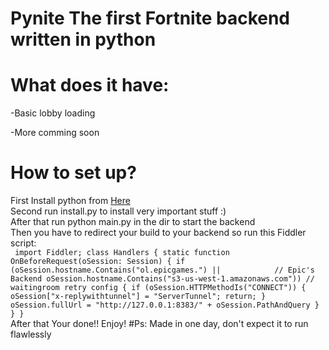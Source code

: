 # Pynite The first Fortnite backend written in python

# What does it have:

-Basic lobby loading

-More comming soon


# How to set up? 
First Install python from [Here](https://www.python.org/downloads/)
<br>
Second run install.py to install very important stuff :)
<br>
After that run python main.py in the dir to start the backend
<br> 
Then you have to redirect your build to your backend so run this Fiddler script:
<br>
`
import Fiddler;
class Handlers
{
    static function OnBeforeRequest(oSession: Session) {
        if (oSession.hostname.Contains("ol.epicgames.") ||            // Epic's Backend
            oSession.hostname.Contains("s3-us-west-1.amazonaws.com")) // waitingroom retry config
        {
            if (oSession.HTTPMethodIs("CONNECT"))
            {
                oSession["x-replywithtunnel"] = "ServerTunnel";
                return;
            }
            oSession.fullUrl = "http://127.0.0.1:8383/" + oSession.PathAndQuery
        }
    }
}`
<br>
After that Your done!! Enjoy!
#Ps: Made in one day, don't expect it to run flawlessly
